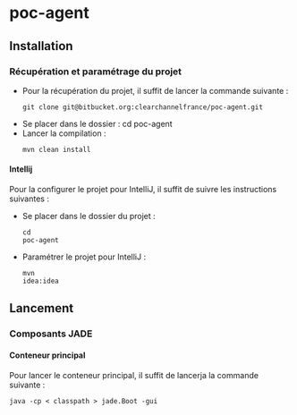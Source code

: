 # poc-agent

## Installation
### Récupération et paramétrage du projet
 * Pour la récupération du projet, il suffit de lancer la commande suivante :
   <pre><code>git clone git@bitbucket.org:clearchannelfrance/poc-agent.git</code></pre>
 * Se placer dans le dossier : cd poc-agent
 * Lancer la compilation :
   <pre><code>mvn clean install</code></pre>
   
#### Intellij
Pour la configurer le projet pour IntelliJ, il suffit de suivre les instructions suivantes :
 * Se placer dans le dossier du projet : <pre><code>cd poc-agent</code></pre>
 * Paramétrer le projet pour IntelliJ : <pre><code>mvn idea:idea</code></pre>


## Lancement

### Composants JADE 
#### Conteneur principal
Pour lancer le conteneur principal, il suffit de lancerja la commande suivante :
<pre><code>java -cp &lt classpath &gt jade.Boot -gui</code></pre>
